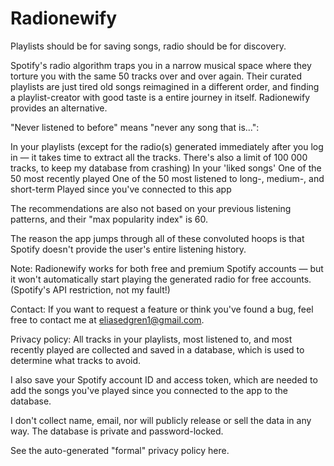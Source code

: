 # Radionewify
Playlists should be for saving songs, radio should be for discovery.

Spotify's radio algorithm traps you in a narrow musical space where they torture you with the same 50 tracks over and over again. Their curated playlists are just tired old songs reimagined in a different order, and finding a playlist-creator with good taste is a entire journey in itself. Radionewify provides an alternative.

"Never listened to before" means "never any song that is...":

In your playlists (except for the radio(s) generated immediately after you log in — it takes time to extract all the tracks. There's also a limit of 100 000 tracks, to keep my database from crashing)
In your 'liked songs'
One of the 50 most recently played
One of the 50 most listened to long-, medium-, and short-term
Played since you've connected to this app

The recommendations are also not based on your previous listening patterns, and their "max popularity index" is 60.

The reason the app jumps through all of these convoluted hoops is that Spotify doesn't provide the user's entire listening history.

Note: Radionewify works for both free and premium Spotify accounts — but it won't automatically start playing the generated radio for free accounts. (Spotify's API restriction, not my fault!)

Contact: If you want to request a feature or think you've found a bug, feel free to contact me at eliasedgren1@gmail.com.

Privacy policy: All tracks in your playlists, most listened to, and most recently played are collected and saved in a database, which is used to determine what tracks to avoid.

I also save your Spotify account ID and access token, which are needed to add the songs you've played since you connected to the app to the database.

I don't collect name, email, nor will publicly release or sell the data in any way. The database is private and password-locked.

See the auto-generated "formal" privacy policy here.
